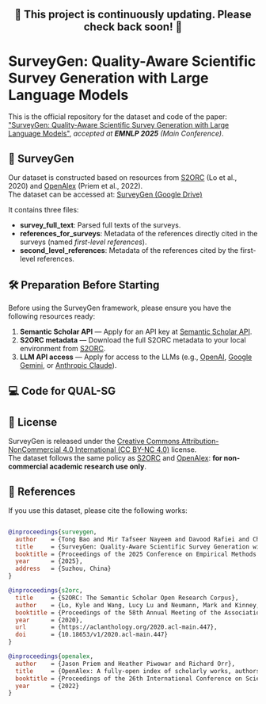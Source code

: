 <h2 align="center">🚧 <b>This project is continuously updating. Please check back soon!</b> 🚧</h2>



# SurveyGen: Quality-Aware Scientific Survey Generation with Large Language Models



This is the official repository for the dataset and code of the paper:  ["SurveyGen: Quality-Aware Scientific Survey Generation with Large Language Models"](https://arxiv.org/abs/2508.17647),  *accepted at **EMNLP 2025** (Main Conference)*.


## 📂 SurveyGen

Our dataset is constructed based on resources from [S2ORC](https://allenai.org/data/s2orc) (Lo et al., 2020) and [OpenAlex](https://openalex.org/) (Priem et al., 2022).  
The dataset can be accessed at:  [SurveyGen (Google Drive)](https://drive.google.com/drive/folders/1ky6FAd2rs9XPjmOrTMScPbPu_tBv4veh?usp=sharing)  

It contains three files:  

- **survey_full_text**: Parsed full texts of the surveys.  
- **references_for_surveys**: Metadata of the references directly cited in the surveys (named *first-level references*). 
- **second_level_references**: Metadata of the references cited by the first-level references.  



## 🛠️ Preparation Before Starting

Before using the SurveyGen framework, please ensure you have the following resources ready:

1. **Semantic Scholar API** — Apply for an API key at [Semantic Scholar API](https://www.semanticscholar.org/product/api#api-key).  
2. **S2ORC metadata** — Download the full S2ORC metadata to your local environment from [S2ORC](https://api.semanticscholar.org/api-docs/).
3. **LLM API access** — Apply for access to the LLMs (e.g., [OpenAI](https://platform.openai.com/), [Google Gemini](https://ai.google/discover/gemini/), or [Anthropic Claude](https://www.anthropic.com/claude)).  



## 💻 Code for QUAL-SG


## 📜 License

SurveyGen is released under the [Creative Commons Attribution-NonCommercial 4.0 International (CC BY-NC 4.0)](https://creativecommons.org/licenses/by-nc/4.0/legalcode) license.  
The dataset follows the same policy as [S2ORC](https://allenai.org/data/s2orc) and [OpenAlex](https://openalex.org/): **for non-commercial academic research use only**.


## 📖 References

If you use this dataset, please cite the following works:

```bibtex

@inproceedings{surveygen,
  author    = {Tong Bao and Mir Tafseer Nayeem and Davood Rafiei and Chengzhi Zhang},
  title     = {SurveyGen: Quality-Aware Scientific Survey Generation with Large Language Models},
  booktitle = {Proceedings of the 2025 Conference on Empirical Methods in Natural Language Processing (EMNLP)},
  year      = {2025},
  address   = {Suzhou, China}
}

@inproceedings{s2orc,
  title     = {S2ORC: The Semantic Scholar Open Research Corpus},
  author    = {Lo, Kyle and Wang, Lucy Lu and Neumann, Mark and Kinney, Rodney and Weld, Daniel S.},
  booktitle = {Proceedings of the 58th Annual Meeting of the Association for Computational Linguistics},
  year      = {2020},
  url       = {https://aclanthology.org/2020.acl-main.447},
  doi       = {10.18653/v1/2020.acl-main.447}
}

@inproceedings{openalex,
  author    = {Jason Priem and Heather Piwowar and Richard Orr},
  title     = {OpenAlex: A fully-open index of scholarly works, authors, venues, institutions, and concepts},
  booktitle = {Proceedings of the 26th International Conference on Science, Technology and Innovation Indicators (STI 2022)},
  year      = {2022}
}

